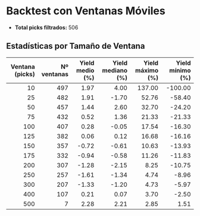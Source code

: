 # Backtest con Ventanas Móviles

- **Total picks filtrados:** 506

## Estadísticas por Tamaño de Ventana

| Ventana (picks) | Nº ventanas | Yield medio (%) | Yield mediano (%) | Yield máximo (%) | Yield mínimo (%) |
|---------------:|------------:|----------------:|------------------:|-----------------:|-----------------:|
|              10 |          497 |            1.97 |              4.00 |          137.00 |         -100.00 |
|              25 |          482 |            1.91 |             -1.70 |           52.76 |          -58.40 |
|              50 |          457 |            1.44 |              2.60 |           32.70 |          -24.20 |
|              75 |          432 |            0.52 |              1.36 |           21.33 |          -21.33 |
|             100 |          407 |            0.28 |             -0.05 |           17.54 |          -16.30 |
|             125 |          382 |            0.06 |              0.12 |           16.68 |          -16.16 |
|             150 |          357 |           -0.72 |             -0.61 |           10.63 |          -13.93 |
|             175 |          332 |           -0.94 |             -0.58 |           11.26 |          -11.83 |
|             200 |          307 |           -1.28 |             -2.15 |            8.25 |          -10.75 |
|             250 |          257 |           -1.61 |             -1.34 |            4.74 |           -8.96 |
|             300 |          207 |           -1.33 |             -1.20 |            4.73 |           -5.97 |
|             400 |          107 |            0.21 |              0.07 |            3.70 |           -2.50 |
|             500 |            7 |            2.28 |              2.21 |            2.85 |            1.51 |